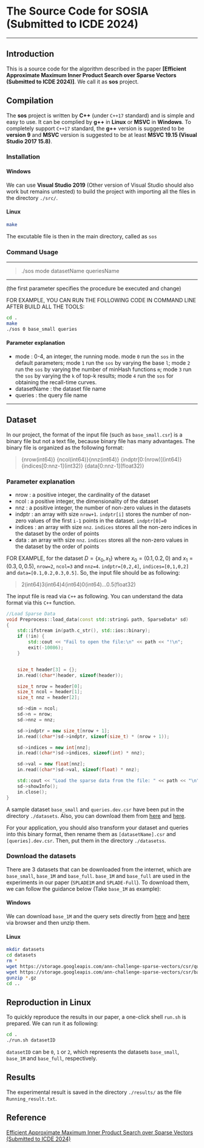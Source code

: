 
# The Source Code for SOSIA (Submitted to ICDE 2024)
-----------------------------------------------------------------------------------------------------------------
## Introduction
This is a source code for the algorithm described in the paper **[Efficient Approximate Maximum Inner Product Search over Sparse Vectors (Submitted to ICDE 2024)]**. We call it as **sos** project.
## Compilation
The **sos** project is written by **C++** (under `C++17` standard) and is simple and easy to use. It can be complied by **g++** in **Linux** or **MSVC** in **Windows**. To completely support `C++17` standard, the **g++** version is suggested to be **version 9** and **MSVC** version is suggested to be at least **MSVC 19.15 (Visual Studio 2017 15.8)**.

### Installation
#### Windows
We can use **Visual Studio 2019** (Other version of Visual Studio should also work but remains untested) to build the project with importing all the files in the directory `./src/`.

#### Linux
```bash
make
```
The excutable file is then in the main directory, called as `sos`

### Command Usage

-------------------------------------------------------------------
> ./sos mode datasetName queriesName
-------------------------------------------------------------------
(the first parameter specifies the procedure be executed and change)

FOR EXAMPLE, YOU CAN RUN THE FOLLOWING CODE IN COMMAND LINE AFTER BUILD ALL THE TOOLS:

```bash
cd .
make
./sos 0 base_small queries
```

#### Parameter explanation

- mode         : 0-4, an integer, the running mode. mode `0` run the `sos` in the default parameters; mode `1` run the `sos` by varying the base `l`; mode `2` run the `sos` by varying the number of minHash functions `m`; mode `3` run the `sos` by varying the `k` of top-k results; mode `4` run the `sos` for obtaining the recall-time curves.
- datasetName  : the dataset file name
- queries      : the query file name
-------------------------------------------------------------------

## Dataset

In our project, the format of the input file (such as `base_small.csr`) is a binary file but not a text file, because binary file has many advantages. The binary file is organized as the following format:

>{nrow(int64)} {ncol(int64)}{nnz(int64)} {indptr\[0:(nrow)\](int64)} {indices\[0:nnz-1\](int32)} {data\[0:nnz-1\](float32)}

### Parameter explanation

- nrow        : a positive integer, the cardinality of the dataset
- ncol        : a positive integer, the dimensionality of the dataset
- nnz         : a positive integer, the number of non-zero values in the datasets
- indptr      : an array with size `nrow+1`. `indptr[i]` stores the number of non-zero values of the first `i-1` points in the dataset. `indptr[0]=0`
- indices     : an array with size `nnz`. `indices` stores all the non-zero indices in the dataset by the order of points
- data        : an array with size `nnz`. `indices` stores all the non-zero values in the dataset by the order of points

FOR EXAMPLE, for the dataset $D=\{x_0,x_1\}$ where $x_0=(0.1,0.2,0)$ and $x_1=(0.3,0,0.5)$, `nrow=2`, `ncol=3` and `nnz=4`. `indptr=[0,2,4]`, `indices=[0,1,0,2]` and `data=[0.1,0.2,0.3,0.5]`. So, the input file should be as following:

> 2(int64)3(int64)4(int64)0(int64)...0.5(float32)

The input file is read via `C++` as following. You can understand the data format via this `C++` function.
```c++
//Load Sparse Data
void Preprocess::load_data(const std::string& path, SparseData* sd)
{
	std::ifstream in(path.c_str(), std::ios::binary);
	if (!in) {
		std::cout << "Fail to open the file:\n" << path << "!\n";
		exit(-10086);
	}


	size_t header[3] = {};
	in.read((char*)header, sizeof(header));

	size_t nrow = header[0];
	size_t ncol = header[1];
	size_t nnz = header[2];

	sd->dim = ncol;
	sd->n = nrow;
	sd->nnz = nnz;

	sd->indptr = new size_t[nrow + 1];
	in.read((char*)sd->indptr, sizeof(size_t) * (nrow + 1));

	sd->indices = new int[nnz];
	in.read((char*)sd->indices, sizeof(int) * nnz);

	sd->val = new float[nnz];
	in.read((char*)sd->val, sizeof(float) * nnz);

	std::cout << "Load the sparse data from the file: " << path << "\n";
	sd->showInfo();
	in.close();
}
```

A sample dataset `base_small` and `queries.dev.csr` have been put in the directory `./datasets`.
Also, you can download them from [here](https://storage.googleapis.com/ann-challenge-sparse-vectors/csr/base_small.csr.gz) and [here](https://storage.googleapis.com/ann-challenge-sparse-vectors/csr/queries.csr.gz).

For your application, you should also transform your dataset and queries into this binary format, then rename them as `[datasetName].csr` and `[queries].dev.csr`. Then, put them in the directory `./datasetss`.

### Download the datasets
There are 3 datasets that can be downloaded from the internet, which are `base_small`, `base_1M` and `base_full`. `base_1M` and `base_full` are used in the experiments in our paper (`SPLADE1M` and `SPLADE-Full`). To download them, we can follow the guidance below (Take `base_1M` as example):
#### Windows
We can download `base_1M` and the query sets directly from [here](https://storage.googleapis.com/ann-challenge-sparse-vectors/csr/base_1M.csr.gz) and [here](https://storage.googleapis.com/ann-challenge-sparse-vectors/csr/queries.csr.gz) via browser and then unzip them.

#### Linux
```bash
mkdir datasets
cd datasets
rm *
wget https://storage.googleapis.com/ann-challenge-sparse-vectors/csr/queries.dev.csr.gz
wget https://storage.googleapis.com/ann-challenge-sparse-vectors/csr/base_1M.csr.gz
gunzip *.gz
cd ..
```

## Reproduction in Linux
To quickly reproduce the results in our paper, a one-click shell `run.sh` is prepared. We can run it as following:
```bash
cd .
./run.sh datasetID
```
`datasetID` can be `0`, `1` or `2`, which represents the datasets `base_small`, `base_1M` and `base_full`, respectively.
## Results
The experimental result is saved in the directory `./results/` as the file `Running_result.txt`.

## Reference
[Efficient Approximate Maximum Inner Product Search over Sparse Vectors (Submitted to ICDE 2024)](https://github.com/Jacyhust/SOSIA/tree/main/Report)
